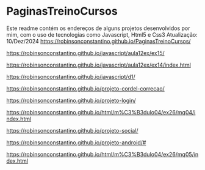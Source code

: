 # PaginasTreinoCursos

Este readme contém os endereços de alguns projetos desenvolvidos por mim,
com o uso de tecnologias como Javascript, Html5 e Css3 
Atualização: 10/Dez/2024
https://robinsonconstantino.github.io/PaginasTreinoCursos/

https://robinsonconstantino.github.io/javascript/aula12ex/ex15/

https://robinsonconstantino.github.io/javascript/aula12ex/ex14/index.html

https://robinsonconstantino.github.io/javascript/d1/

https://robinsonconstantino.github.io/projeto-cordel-correcao/

https://robinsonconstantino.github.io/projeto-login/

https://robinsonconstantino.github.io/html/m%C3%B3dulo04/ex26/mq04/index.html

https://robinsonconstantino.github.io/projeto-social/

https://robinsonconstantino.github.io/projeto-android/#

https://robinsonconstantino.github.io/html/m%C3%B3dulo04/ex26/mq05/index.html

